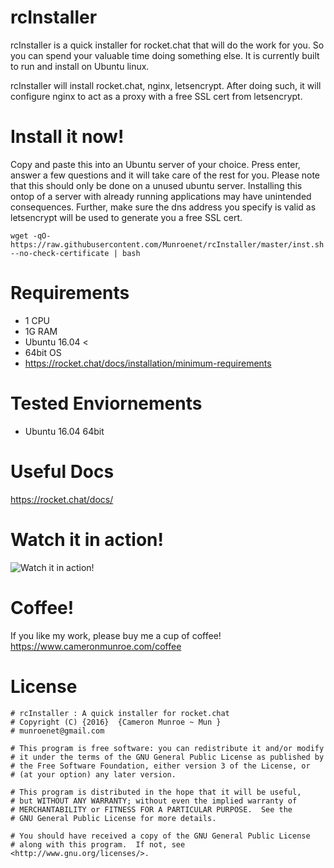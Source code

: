 # rcInstaller

rcInstaller is a quick installer for rocket.chat that will do the work for you.
So you can spend your valuable time doing something else. It is currently built
to run and install on Ubuntu linux. 

rcInstaller will install rocket.chat, nginx, letsencrypt. After doing such, it
will configure nginx to act as a proxy with a free SSL cert from letsencrypt.

# Install it now!

Copy and paste this into an Ubuntu server of your choice. Press enter, answer a
few questions and it will take care of the rest for you. Please note that this
should only be done on a unused ubuntu server. Installing this ontop of a server
with already running applications may have unintended consequences. Further, 
make sure the dns address you specify is valid as letsencrypt will be used to
generate you a free SSL cert.

```
wget -qO- https://raw.githubusercontent.com/Munroenet/rcInstaller/master/inst.sh --no-check-certificate | bash
```

# Requirements

  - 1   CPU
  - 1G  RAM
  - Ubuntu 16.04 <
  - 64bit OS
  - https://rocket.chat/docs/installation/minimum-requirements
    

# Tested Enviornements
  - Ubuntu 16.04 64bit
  

# Useful Docs 

https://rocket.chat/docs/

# Watch it in action!

![Watch it in action!](https://www.cameronmunroe.com/u/2016-10-05_10-46-49.gif)
    

# Coffee!
If you like my work, please buy me a cup of coffee! 
https://www.cameronmunroe.com/coffee


# License

    # rcInstaller : A quick installer for rocket.chat
    # Copyright (C) {2016}  {Cameron Munroe ~ Mun }
	# munroenet@gmail.com 

    # This program is free software: you can redistribute it and/or modify
    # it under the terms of the GNU General Public License as published by
    # the Free Software Foundation, either version 3 of the License, or
    # (at your option) any later version.

    # This program is distributed in the hope that it will be useful,
    # but WITHOUT ANY WARRANTY; without even the implied warranty of
    # MERCHANTABILITY or FITNESS FOR A PARTICULAR PURPOSE.  See the
    # GNU General Public License for more details.

    # You should have received a copy of the GNU General Public License
    # along with this program.  If not, see <http://www.gnu.org/licenses/>.